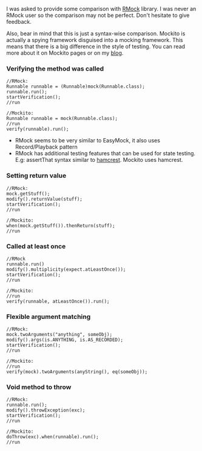 I was asked to provide some comparison with [RMock](http://rmock.sourceforge.net/documentation/xdoc.html) library. I was never an RMock user so the comparison may not be perfect. Don't hesitate to give feedback.

Also, bear in mind that this is just a syntax-wise comparison. Mockito is actually a spying framework disguised into a mocking framework. This means that there is a big difference in the style of testing. You can read more about it on Mockito pages or on my [blog](http://monkeyisland.pl/category/mockito).

### Verifying the method was called ###

```
//RMock:
Runnable runnable = (Runnable)mock(Runnable.class);
runnable.run();
startVerification();
//run
```

```
//Mockito:
Runnable runnable = mock(Runnable.class);
//run
verify(runnable).run();
```

  * RMock seems to be very similar to EasyMock, it also uses Record/Playback pattern
  * RMock has additional testing features that can be used for state testing. E.g: assertThat syntax similar to [hamcrest](http://code.google.com/p/hamcrest). Mockito uses hamcrest.

### Setting return value ###

```
//RMock:
mock.getStuff();
modify().returnValue(stuff);
startVerification();
//run
```

```
//Mockito:
when(mock.getStuff()).thenReturn(stuff);
//run
```

### Called at least once ###

```
//RMock
runnable.run()
modify().multiplicity(expect.atLeastOnce());
startVerification();
//run
```

```
//Mockito:
//run
verify(runnable, atLeastOnce()).run();
```

### Flexible argument matching ###

```
//RMock:
mock.twoArguments("anything", someObj);
modify().args(is.ANYTHING, is.AS_RECORDED);
startVerification();
//run
```

```
//Mockito:
//run
verify(mock).twoArguments(anyString(), eq(someObj));
```

### Void method to throw ###

```
//RMock:
runnable.run();
modify().throwException(exc);
startVerification();
//run
```

```
//Mockito:
doThrow(exc).when(runnable).run();
//run
```